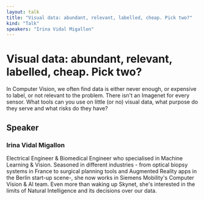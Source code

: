 ```yaml
---
layout: talk
title: "Visual data: abundant, relevant, labelled, cheap. Pick two?"
kind: "Talk"
speakers: "Irina Vidal Migallon"
---
```


# Visual data: abundant, relevant, labelled, cheap. Pick two?

In Computer Vision, we often find data is either never enough, or expensive to label, or not relevant to the problem. There isn't an Imagenet for every sensor. What tools can you use on little (or no) visual data, what purpose do they serve and what risks do they have?

## Speaker

### Irina Vidal Migallon

Electrical Engineer & Biomedical Engineer who specialised in Machine Learning & Vision. Seasoned in different industries - from optical biopsy systems in France to surgical planning tools and Augmented Reality apps in the Berlin start-up scene-, she now works in Siemens Mobility's Computer Vision & AI team. Even more than waking up Skynet, she's interested in the limits of Natural Intelligence and its decisions over our data.
